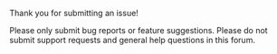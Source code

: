 Thank you for submitting an issue!

Please only submit bug reports or feature suggestions. Please do not submit support requests and general help questions in this forum.
